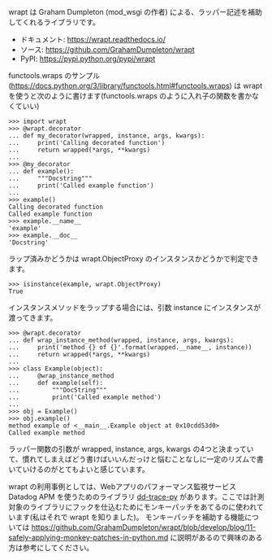 wrapt は Graham Dumpleton (mod_wsgi の作者) による、ラッパー記述を補助してくれるライブラリです。

* ドキュメント: https://wrapt.readthedocs.io/
* ソース: https://github.com/GrahamDumpleton/wrapt
* PyPI: https://pypi.python.org/pypi/wrapt

functools.wraps のサンプル
 (https://docs.python.org/3/library/functools.html#functools.wraps) は wrapt を使うと次のように書けます(functools.wraps のように入れ子の関数を書かなくていい)

```pycon
>>> import wrapt
>>> @wrapt.decorator
... def my_decorator(wrapped, instance, args, kwargs):
...     print('Calling decorated function')
...     return wrapped(*args, **kwargs)
...
>>> @my_decorator
... def example():
...     """Docstring"""
...     print('Called example function')
...
>>> example()
Calling decorated function
Called example function
>>> example.__name__
'example'
>>> example.__doc__
'Docstring'
```

ラップ済みかどうかは wrapt.ObjectProxy のインスタンスかどうかで判定できます。

```pycon
>>> isinstance(example, wrapt.ObjectProxy)
True
```

インスタンスメソッドをラップする場合には、引数 instance にインスタンスが渡ってきます。

```pycon
>>> @wrapt.decorator
... def wrap_instance_method(wrapped, instance, args, kwargs):
...     print('method {} of {}'.format(wrapped.__name__, instance))
...     return wrapped(*args, **kwargs)
...
>>> class Example(object):
...     @wrap_instance_method
...     def example(self):
...         """DocString"""
...         print('Called example method')
...
>>> obj = Example()
>>> obj.example()
method example of <__main__.Example object at 0x10cdd53d0>
Called example method
```

ラッパー関数の引数が wrapped, instance, args, kwargs の4つと決まっていて、慣れてしまえばどう書けばいいんだっけと悩むことなしに一定のリズムで書いていけるのがとてもよいと感じています。

wrapt の利用事例としては、Webアプリのパフォーマンス監視サービス Datadog APM を使うためのライブラリ [dd-trace-py](https://github.com/DataDog/dd-trace-py) があります。ここでは計測対象のライブラリにフックを仕込むためにモンキーパッチをあてるのに使われています(私はそれで wrapt を知りました)。 モンキーパッチを補助する機能については
 https://github.com/GrahamDumpleton/wrapt/blob/develop/blog/11-safely-applying-monkey-patches-in-python.md に説明があるので興味のある方は参考にしてください。
